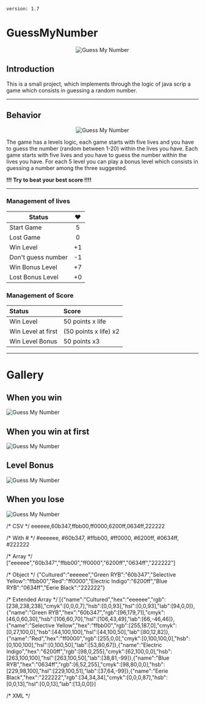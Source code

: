 `version: 1.7`

# GuessMyNumber

<p align= "center"><img src = "https://i.imgur.com/5Pu7MYG.png" alt="Guess My Number"></p>

## Introduction

This is a small project, which implements through the logic of java scrip a game which consists in guessing a random number.

---

## Behavior

<p align= "center"><img src ="https://i.ibb.co/48mndj7/start.png" alt="Guess My Number" ></p>

The game has a levels logic, each game starts with five lives and you have to guess the number (random between 1-20) within the lives you have.
Each game starts with five lives and you have to guess the number within the lives you have.
For each 5 level you can play a bonus level which consists in guessing a number among the three suggested.

**!!! Try to beat your best score !!!!**

---

### Management of lives

| Status             | ❤️  |
| ------------------ | :-: |
| Start Game         |  5  |
| Lost Game          |  0  |
| Win Level          | +1  |
| Don't guess number | -1  |
| Win Bonus Level    | +7  |
| Lost Bonus Level   | +0  |

### Management of Score

| Status             | Score                 |
| :----------------- | :-------------------- |
| Win Level          | 50 points x life      |
| Win Level at first | (50 points x life) x2 |
| Win Level Bonus    | 50 points x3          |

---

# Gallery

## When you win

<img src="https://i.ibb.co/cLn93mk/win1.png" alt="Guess My Number" >

## When you win at first

<img src="https://i.ibb.co/PD9SJyq/win.png" alt="Guess My Number" >

## Level Bonus

<img src="https://i.ibb.co/kxq15Ms/bonus.png" alt="Guess My Number" >

## When you lose

<img src="https://i.ibb.co/LN6fw7C/lost.png" alt="Guess My Number" >




/* CSV */
eeeeee,60b347,ffbb00,ff0000,6200ff,0634ff,222222

/* With # */
#eeeeee, #60b347, #ffbb00, #ff0000, #6200ff, #0634ff, #222222

/* Array */
["eeeeee","60b347","ffbb00","ff0000","6200ff","0634ff","222222"]

/* Object */
{"Cultured":"eeeeee","Green RYB":"60b347","Selective Yellow":"ffbb00","Red":"ff0000","Electric Indigo":"6200ff","Blue RYB":"0634ff","Eerie Black":"222222"}

/* Extended Array */
[{"name":"Cultured","hex":"eeeeee","rgb":[238,238,238],"cmyk":[0,0,0,7],"hsb":[0,0,93],"hsl":[0,0,93],"lab":[94,0,0]},{"name":"Green RYB","hex":"60b347","rgb":[96,179,71],"cmyk":[46,0,60,30],"hsb":[106,60,70],"hsl":[106,43,49],"lab":[66,-46,46]},{"name":"Selective Yellow","hex":"ffbb00","rgb":[255,187,0],"cmyk":[0,27,100,0],"hsb":[44,100,100],"hsl":[44,100,50],"lab":[80,12,82]},{"name":"Red","hex":"ff0000","rgb":[255,0,0],"cmyk":[0,100,100,0],"hsb":[0,100,100],"hsl":[0,100,50],"lab":[53,80,67]},{"name":"Electric Indigo","hex":"6200ff","rgb":[98,0,255],"cmyk":[62,100,0,0],"hsb":[263,100,100],"hsl":[263,100,50],"lab":[38,81,-99]},{"name":"Blue RYB","hex":"0634ff","rgb":[6,52,255],"cmyk":[98,80,0,0],"hsb":[229,98,100],"hsl":[229,100,51],"lab":[37,64,-99]},{"name":"Eerie Black","hex":"222222","rgb":[34,34,34],"cmyk":[0,0,0,87],"hsb":[0,0,13],"hsl":[0,0,13],"lab":[13,0,0]}]

/* XML */
<palette>
  <color name="Cultured" hex="eeeeee" r="238" g="238" b="238" />
  <color name="Green RYB" hex="60b347" r="96" g="179" b="71" />
  <color name="Selective Yellow" hex="ffbb00" r="255" g="187" b="0" />
  <color name="Red" hex="ff0000" r="255" g="0" b="0" />
  <color name="Electric Indigo" hex="6200ff" r="98" g="0" b="255" />
  <color name="Blue RYB" hex="0634ff" r="6" g="52" b="255" />
  <color name="Eerie Black" hex="222222" r="34" g="34" b="34" />
</palette>

